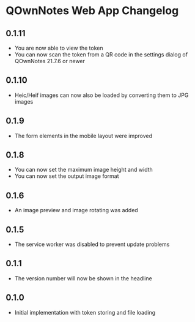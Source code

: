 # QOwnNotes Web App Changelog

## 0.1.11

- You are now able to view the token
- You can now scan the token from a QR code in the settings dialog of QOwnNotes 21.7.6 or newer 

## 0.1.10

- Heic/Heif images can now also be loaded by converting them to JPG images 

## 0.1.9

- The form elements in the mobile layout were improved 

## 0.1.8

- You can now set the maximum image height and width
- You can now set the output image format

## 0.1.6

- An image preview and image rotating was added

## 0.1.5

- The service worker was disabled to prevent update problems

## 0.1.1

- The version number will now be shown in the headline

## 0.1.0

- Initial implementation with token storing and file loading